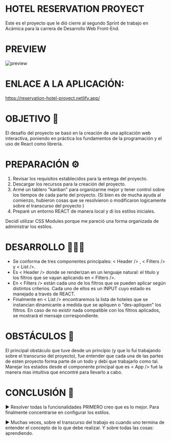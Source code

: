 # HOTEL RESERVATION PROYECT
 Este es el proyecto que le dió cierre al segundo Sprint de trabajo en Acámica para la carrera de Desarrollo Web Front-End.


# PREVIEW


![preview](https://user-images.githubusercontent.com/83677143/127030414-20ca595d-d5c0-4061-a7b9-e47a935e32b9.gif)


# ENLACE A LA APLICACIÓN:

https://reservation-hotel-proyect.netlify.app/




# OBJETIVO 🏅

 El desafío del proyecto se basó en la creación de una aplicación web interactiva, poniendo en práctica los fundamentos de la 
programación y el uso de React como librería.


# PREPARACIÓN ⚙️

1. Revisar los requisitos establecidos para la entrega del proyecto.
2. Descargar los recursos para la creación del proyecto.
3. Armé un tablero "kanban" para organizarme mejor y tener control sobre los tiempos de  cada parte del proyecto. (Si bien es de mucha ayuda
al comienzo, hubieron cosas que se resolvieron o modificaron logicamente sobre el transcurso del proyecto )
4. Preparé un entorno REACT de manera local y di los estilos iniciales. 

Decidí utilizar CSS Modules porque me pareció una forma organizada de administrar los estilos. 



# DESARROLLO 👨🏽‍💻

- Se conforma de tres componentes principales: < Header /> , < Filters /> y < List />. 
- Es < Header /> donde se renderizan en un lenguaje natural: el titulo y los filtros que se vayan aplicando en < Filters />.
- En < Filters /> están cada uno de los filtros que se pueden aplicar según distintos criterios. Cada uno de ellos es un INPUT cuyo estado es manejado a través de REACT.
- Finalmente en < List /> encontraremos la lista de hoteles que se instancian dinamicante a medida que se apliquen o "des-apliquen" los filtros.
En caso de no existir nada compatible con los filtros aplicados, se mostrará el mensaje correspondiente.




# OBSTÁCULOS 📕

 El principal obstáculo que tuve desde un principio (y que lo fuí trabajando sobre el transcurso del proyecto), fue entender que cada una de las partes
de esten proyecto forma parte de un todo y debí que trabajarlo como tal. Manejar los estados desde el componente principal que es < App /> fué la manera
mas intuitiva que encontré para llevarlo a cabo. 



# CONCLUSIÓN 📃

▶︎ Resolver todas la funcionalidades PRIMERO creo que es lo mejor. Para finalmente concentrarse en configurar los estilos. 

▶︎ Muchas veces, sobre el transcurso del trabajo es cuando uno termina de entender el concepto de lo que debe realizar. Y sobre todas las cosas: aprendiendo.






